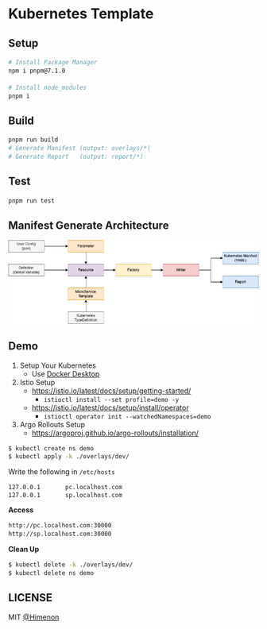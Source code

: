 # Kubernetes Template

## Setup

```bash
# Install Package Manager
npm i pnpm@7.1.0

# Install node_modules
pnpm i
```

## Build

```bash
pnpm run build
# Generate Manifest (output: overlays/*)
# Generate Report   (output: report/*)
```

## Test

```bash
pnpm run test
```

## Manifest Generate Architecture

![Architecture Diagram](./architecture.png)

## Demo

1. Setup Your Kubernetes
   - Use [Docker Desktop](https://docs.docker.com/desktop/kubernetes/)
2. Istio Setup
   - https://istio.io/latest/docs/setup/getting-started/
     - `istioctl install --set profile=demo -y`
   - https://istio.io/latest/docs/setup/install/operator
     - `istioctl operator init --watchedNamespaces=demo`
3. Argo Rollouts Setup
   - https://argoproj.github.io/argo-rollouts/installation/

```bash
$ kubectl create ns demo
$ kubectl apply -k ./overlays/dev/
```

Write the following in `/etc/hosts`

```
127.0.0.1       pc.localhost.com
127.0.0.1       sp.localhost.com
```

**Access**

```bash
http://pc.localhost.com:30000
http://sp.localhost.com:30000
```

**Clean Up**

```bash
$ kubectl delete -k ./overlays/dev/
$ kubectl delete ns demo
```

## LICENSE

MIT [@Himenon](https://github.com/Himenon)
